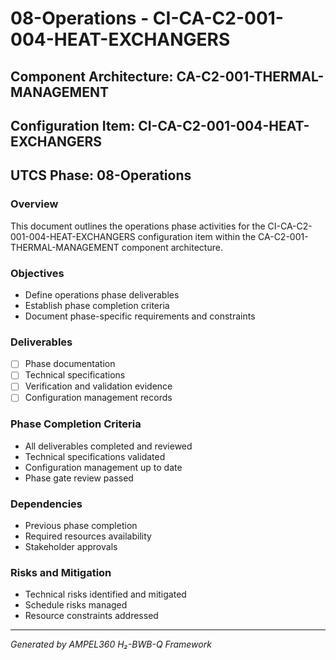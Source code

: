 # 08-Operations - CI-CA-C2-001-004-HEAT-EXCHANGERS

## Component Architecture: CA-C2-001-THERMAL-MANAGEMENT
## Configuration Item: CI-CA-C2-001-004-HEAT-EXCHANGERS
## UTCS Phase: 08-Operations

### Overview
This document outlines the operations phase activities for the CI-CA-C2-001-004-HEAT-EXCHANGERS configuration item within the CA-C2-001-THERMAL-MANAGEMENT component architecture.

### Objectives
- Define operations phase deliverables
- Establish phase completion criteria
- Document phase-specific requirements and constraints

### Deliverables
- [ ] Phase documentation
- [ ] Technical specifications
- [ ] Verification and validation evidence
- [ ] Configuration management records

### Phase Completion Criteria
- All deliverables completed and reviewed
- Technical specifications validated
- Configuration management up to date
- Phase gate review passed

### Dependencies
- Previous phase completion
- Required resources availability
- Stakeholder approvals

### Risks and Mitigation
- Technical risks identified and mitigated
- Schedule risks managed
- Resource constraints addressed

---
*Generated by AMPEL360 H₂-BWB-Q Framework*
